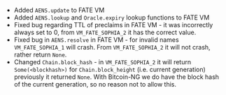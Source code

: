 * Added `AENS.update` to FATE VM
* Added `AENS.lookup` and `Oracle.expiry` lookup functions to FATE VM
* Fixed bug regarding TTL of preclaims in FATE VM - it was incorrectly always
  set to 0, from `VM_FATE_SOPHIA_2` it has the correct value.
* Fixed bug in `AENS.resolve` in FATE VM - for invalid names `VM_FATE_SOPHIA_1`
  will crash. From `VM_FATE_SOPHIA_2` it will not crash, rather return `None`.
* Changed `Chain.block_hash` - in `VM_FATE_SOPHIA_2` it will return
  `Some(<blockhash>)` for `Chain.block_height` (i.e. current generation)
  previously it returned `None`. With Bitcoin-NG we do have the block hash of
  the current generation, so no reason not to allow this.
